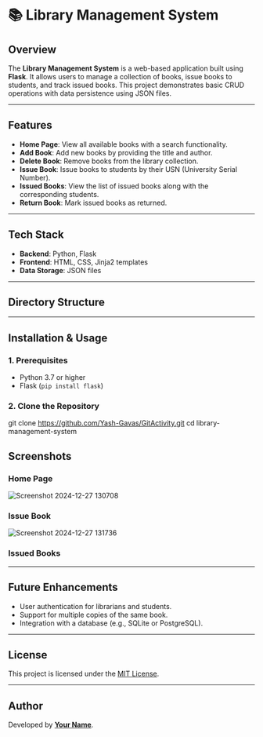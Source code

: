 # 📚 Library Management System

## Overview
The **Library Management System** is a web-based application built using **Flask**. It allows users to manage a collection of books, issue books to students, and track issued books. This project demonstrates basic CRUD operations with data persistence using JSON files.

---

## Features
- **Home Page**: View all available books with a search functionality.
- **Add Book**: Add new books by providing the title and author.
- **Delete Book**: Remove books from the library collection.
- **Issue Book**: Issue books to students by their USN (University Serial Number).
- **Issued Books**: View the list of issued books along with the corresponding students.
- **Return Book**: Mark issued books as returned.

---

## Tech Stack
- **Backend**: Python, Flask
- **Frontend**: HTML, CSS, Jinja2 templates
- **Data Storage**: JSON files

---

## Directory Structure

---

## Installation & Usage

### 1. Prerequisites
- Python 3.7 or higher
- Flask (`pip install flask`)

### 2. Clone the Repository
git clone https://github.com/Yash-Gavas/GitActivity.git
cd library-management-system

## Screenshots

### Home Page
![Screenshot 2024-12-27 130708](https://github.com/user-attachments/assets/46f91966-fef0-4114-91a6-fe08a2fe63b1)


### Issue Book
![Screenshot 2024-12-27 131736](https://github.com/user-attachments/assets/452088f2-b64a-4d08-8c77-1e751f6a8c6a)


### Issued Books


---

## Future Enhancements
- User authentication for librarians and students.
- Support for multiple copies of the same book.
- Integration with a database (e.g., SQLite or PostgreSQL).

---

## License
This project is licensed under the [MIT License](LICENSE).

---

## Author
Developed by **[Your Name](https://github.com/yourusername)**.

